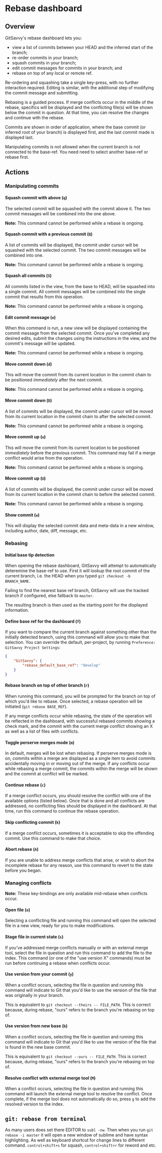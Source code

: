# Rebase dashboard

## Overview

GitSavvy's rebase dashboard lets you:

- view a list of commits between your HEAD and the inferred start of the branch;
- re-order commits in your branch;
- squash commits in your branch;
- edit commit messages for commits in your branch; and
- rebase on top of any local or remote ref.

Re-ordering and squashing take a single key-press, with no further interaction required.  Editing is similar, with the additional step of modifying the commit message and submitting.

Rebasing is a guided process.  If merge conflicts occur in the middle of the rebase, specifics will be displayed and the conflicting file(s) will be shown below the commit in question.  At that time, you can resolve the changes and continue with the rebase.

Commits are shown in order of application, where the base commit (or inferred root of your branch) is displayed first, and the last commit made is displayed last.

Manipulating commits is not allowed when the current branch is not connected to the base-ref. You need need to select another base-ref or rebase first.


## Actions

### Manipulating commits

#### Squash commit with above (`q`)

The selected commit will be squashed with the commit above it.  The two commit messages will be combined into the one above.

**Note:** This command cannot be performed while a rebase is ongoing.

#### Squash commit with a previous commit (`Q`)

A list of commits will be displayed, the commit under cursor will be squashed with the selected commit.  The two commit messages will be combined into one.

**Note:** This command cannot be performed while a rebase is ongoing.

#### Squash all commits (`S`)

All commits listed in the view, from the base to HEAD, will be squashed into a single commit.  All commit messages will be combined into the single commit that results from this operation.

**Note:** This command cannot be performed while a rebase is ongoing.

#### Edit commit message (`e`)

When this command is run, a new view will be displayed containing the commit message from the selected commit.  Once you've completed any desired edits, submit the changes using the instructions in the view, and the commit's message will be updated.

**Note:** This command cannot be performed while a rebase is ongoing.

#### Move commit down (`d`)

This will move the commit from its current location in the commit chain to be positioned *immediately* after the next commit.

**Note:** This command cannot be performed while a rebase is ongoing.

#### Move commit down (`D`)

A list of commits will be displayed, the commit under cursor will be moved from its current location in the commit chain to after the selected commit.

**Note:** This command cannot be performed while a rebase is ongoing.

#### Move commit up (`u`)

This will move the commit from its current location to be positioned *immediately* before the previous commit.  This command may fail if a merge conflict would arise from the operation.

**Note:** This command cannot be performed while a rebase is ongoing.

#### Move commit up (`U`)

A list of commits will be displayed, the commit under cursor will be moved from its current location in the commit chain to before the selected commit.

**Note:** This command cannot be performed while a rebase is ongoing.

#### Show commit (`w`)

This will display the selected commit data and meta-data in a new window, including author, date, diff, message, etc.


### Rebasing

#### Initial base tip detection

When opening the rebase dashboard, GitSavvy will attempt to automatically deteremine the base-ref to use. First it will lookup the root commit of the current branch, i.e. the HEAD when you typed `git checkout -b BRANCH_NAME`.

Failing to find the nearest base ref branch, GitSavvy will use the tracked branch if configured, else fallback to `master`.

The resulting branch is then used as the starting point for the displayed information.

#### Define base ref for the dashboard (`f`)

If you want to compare the current branch against something other than the initially detected branch, using this command will allow you to make that selection. You can override the default, per-project, by running `Preference: GitSavvy Project Settings`:

```json
{
    "GitSavvy": {
        "rebase_default_base_ref": "develop"
    }
}
```

#### Rebase branch on top of other branch (`r`)

When running this command, you will be prompted for the branch on top of which you'd like to rebase.  Once selected, a rebase operation will be initiated (`git rebase BASE_REF`).

If any merge conflicts occur while rebasing, the state of the operation will be reflected in the dashboard, with successful rebased commits showing a check mark, and the commit with the current merge conflict showing an X as well as a list of files with conflicts.

#### Toggle perserve merges mode (`m`)

In default, merges will be lost when rebasing. If perserve merges mode is on, commits within a merge are displayed as a single item to avoid commits accidentally moving in or moving out of the merge. If any conflicts occur while rebasing a merge commit, the commits within the merge will be shown and the commit at conflict will be marked.

#### Continue rebase (`c`)

If a merge conflict occurs, you should resolve the conflict with one of the available options (listed below).  Once that is done and all conflicts are addressed, no conflicting files should be displayed in the dashboard.  At that time, run this command to continue the rebase operation.

#### Skip conflicting commit (`k`)

If a merge conflict occurs, sometimes it is acceptable to skip the offending commit.  Use this command to make that choice.

#### Abort rebase (`A`)

If you are unable to address merge conflicts that arise, or wish to abort the incomplete rebase for any reason, use this command to revert to the state before you began.

### Managing conflicts

**Note:** These key-bindings are only available mid-rebase when conflicts occur.

#### Open file (`o`)

Selecting a conflicting file and running this command will open the selected file in a new view, ready for you to make modifications.

#### Stage file in current state (`s`)

If you've addressed merge conflicts manually or with an external merge tool, select the file in question and run this command to add the file to the index.  This command (or one of the "use version X" commands) must be run before continuing a rebase when conflicts occur.

#### Use version from your commit (`y`)

When a conflict occurs, selecting the file in question and running this command will indicate to Git that you'd like to use the version of the file that was originally in your branch.

This is equivalent to `git checkout --theirs -- FILE_PATH`.  This is correct because, during rebase, "ours" refers to the branch you're rebasing on top of.

#### Use version from new base (`b`)

When a conflict occurs, selecting the file in question and running this command will indicate to Git that you'd like to use the version of the file that is found in the new base commit.

This is equivalent to `git checkout --ours -- FILE_PATH`.  This is correct because, during rebase, "ours" refers to the branch you're rebasing on top of.

#### Resolve conflict with external merge tool (`M`)

When a conflict occurs, selecting the file in question and running this command will launch the external merge tool to resolve the conflict.  Once complete, if the merge tool does not automatically do so, press `g` to add the resolved version to the index.

## `git: rebase from terminal`

As many users does set there EDITOR to `subl -nw`. Then when you run  `git rebase -i master` it will open a new window of sublime and have syntax highlighting. As well as keyboard shortcut for change lines to different command. `control+shift+s` for squash, `control+shift+r` for reword and etc.
